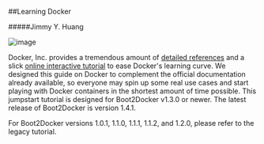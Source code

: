 ##Learning Docker#####Jimmy Y. Huang
![image](https://s3.amazonaws.com/learningdocker/wordpress/welcome/shipping-containers.jpg)Docker, Inc. provides a tremendous amount of [detailed references](http://docs.docker.com/) and a slick [online interactive tutorial](https://www.docker.com/tryit/) to ease Docker's learning curve.  We designed this guide on Docker to complement the official documentation already available, so everyone may spin up some real use cases and start playing with Docker containers in the shortest amount of time possible.  This jumpstart tutorial is designed for Boot2Docker v1.3.0 or newer.  The latest release of Boot2Docker is version 1.4.1.
For Boot2Docker versions 1.0.1, 1.1.0, 1.1.1, 1.1.2, and 1.2.0, please refer to the legacy tutorial.
